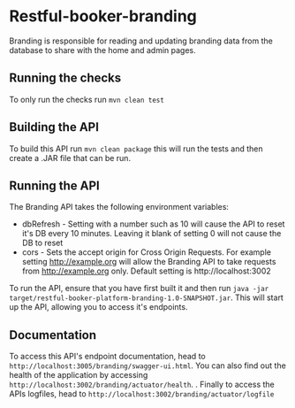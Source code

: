 # Restful-booker-branding

Branding is responsible for reading and updating branding data from the database to share with the home and admin pages.

## Running the checks

To only run the checks run ```mvn clean test```

## Building the API

To build this API run ```mvn clean package``` this will run the tests and then create a .JAR file that can be run.

## Running the API

The Branding API takes the following environment variables:

* dbRefresh - Setting with a number such as 10 will cause the API to reset it's DB every 10 minutes. Leaving it blank of setting 0 will not cause the DB to reset
* cors - Sets the accept origin for Cross Origin Requests. For example setting http://example.org will allow the Branding API to take requests from http://example.org only. Default setting is http://localhost:3002  

To run the API, ensure that you have first built it and then run ```java -jar target/restful-booker-platform-branding-1.0-SNAPSHOT.jar```. This will start up the API, allowing you to access it's endpoints.

## Documentation

To access this API's endpoint documentation, head to ```http://localhost:3005/branding/swagger-ui.html```. You can also find out the health of the application by accessing ```http://localhost:3002/branding/actuator/health```. . Finally to access the APIs logfiles, head to ```http://localhost:3002/branding/actuator/logfile```
